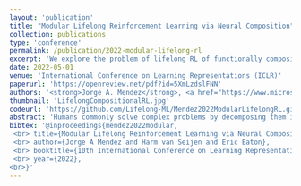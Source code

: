 ```yaml
---
layout: 'publication'
title: "Modular Lifelong Reinforcement Learning via Neural Composition"
collection: publications
type: 'conference'
permalink: /publication/2022-modular-lifelong-rl
excerpt: 'We explore the problem of lifelong RL of functionally compositional knowledge, and develop an algorithm that demonstrates zero-shot and forward transfer, avoidance of forgetting, and backward transfer in discrete 2-D and robotic manipulation domains.'
date: 2022-05-01
venue: 'International Conference on Learning Representations (ICLR)'
paperurl: 'https://openreview.net/pdf?id=5XmLzdslFNN'
authors: '<strong>Jorge A. Mendez</strong>, <a href="https://www.microsoft.com/en-us/research/people/havansei/">Harm van Seijen</a>, <a href="https://seas.upenn.edu/~eeaton/">Eric Eaton</a>'
thumbnail: 'LifelongCompositionalRL.jpg'
codeurl: 'https://github.com/Lifelong-ML/Mendez2022ModularLifelongRL.git'
abstract: 'Humans commonly solve complex problems by decomposing them into easier subproblems and then combining the subproblem solutions. This type of compositional reasoning permits reuse of the subproblem solutions when tackling future tasks that share part of the underlying compositional structure. In a continual or lifelong reinforcement learning (RL) setting, this ability to decompose knowledge into reusable components would enable agents to quickly learn new RL tasks by leveraging accumulated compositional structures. We explore a particular form of composition based on neural modules and present a set of RL problems that intuitively admit compositional solutions. Empirically, we demonstrate that neural composition indeed captures the underlying structure of this space of problems. We further propose a compositional lifelong RL method that leverages accumulated neural components to accelerate the learning of future tasks while retaining performance on previous tasks via off-line RL over replayed experiences.'
bibtex: '@inproceedings{mendez2022modular,
 <br> title={Modular Lifelong Reinforcement Learning via Neural Composition},
 <br> author={Jorge A Mendez and Harm van Seijen and Eric Eaton},
 <br> booktitle={10th International Conference on Learning Representations (ICLR-22)},
 <br> year={2022},
<br>}'
---
```

